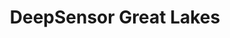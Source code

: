 ---
title: "DeepSensor Great Lakes"
excerpt: "<br/><img src='/images/deepsensor.png'>"
collection: research
---
